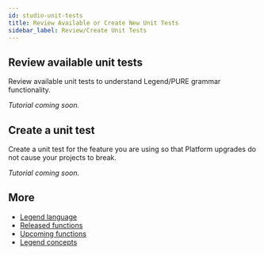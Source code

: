 ```yaml
---
id: studio-unit-tests
title: Review Available or Create New Unit Tests
sidebar_label: Review/Create Unit Tests
---
```


## Review available unit tests

Review available unit tests to understand Legend/PURE grammar functionality.

_Tutorial coming soon._

## Create a unit test 

Create a unit test for the feature you are using so that Platform upgrades do not cause your projects to break.

_Tutorial coming soon._

## More
- [Legend language](../reference/legend-language.md)
- [Released functions](../reference/released-functions.md)
- [Upcoming functions](../reference/upcoming-functions.md)
- [Legend concepts](../concepts/legend-concepts)
